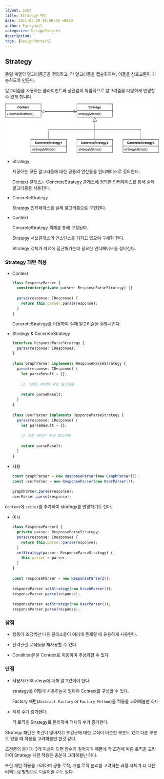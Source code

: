 ```yaml
---
layout: post
title: Strategy 패턴
date: 2021-03-29 18:00:00 +0900
author: EarlyHail
categories: DesignPattern
description:
tags: [DesignPattern]
---
```


## Strategy

동일 계열의 알고리즘군을 정의하고, 각 알고리즘을 캡슐화하며, 이들을 상호교환이 가능하도록 만든다.

알고리즘을 사용하는 클라이언트와 상관없이 독립적으로 알고리즘을 다양하게 변경할 수 있게 합니다.

![strategy-diagram](/assets/posts/DesignPattern/Strategy/img1.png)

- Strategy

  제공하는 모든 알고리즘에 대한 공통의 연산들을 인터페이스로 정의한다.

  Context 클래스는 ConcreteStrategy 클래스에 정의한 인터페이스를 통해 실제 알고리즘을 사용한다.

- ConcreteStrategy

  Strategy 인터페이스를 실제 알고리즘으로 구현한다.

- Context

  ConcreteStrategy 객체를 통해 구성된다.

  Strategy 서브클래스의 인스턴스를 가지고 있으며 구체화 한다.

  Strategy 객체가 자료에 접근해가는데 필요한 인터페이스를 정의한다.

### Strategy 패턴 적용

- Context

  ```typescript
  class ResponseParser {
    constructor(private parser: ResponseParseStrategy) {}

    parse(response: IResponse) {
      return this.parser.parse(response);
    }
  }
  ```

  ConcreteStrategy를 이용하여 실제 알고리즘을 실행시킨다.

- Strategy & ConcreteStrategy

  ```typescript
  interface ResponseParseStrategy {
    parse(response: IResponse);
  }

  class GraphParser implements ResponseParseStrategy {
    parse(response: IResponse) {
      let parseResult = {};

      // 그래프 데이터 파싱 알고리즘

      return parseResult;
    }
  }

  class UserParser implements ResponseParseStrategy {
    parse(response: IResponse) {
      let parseResult = {};

      // 유저 데이터 파싱 알고리즘

      return parseResult;
    }
  }
  ```

- 사용

  ```typescript
  const graphParser = new ResponseParser(new GraphParser());
  const userParser = new ResponseParser(new UserParser());

  graphParser.parse(response);
  userParser.parse(response);
  ```

`Context`에 `setter`를 추가하여 strategy를 변경하기도 한다.

- 예시

  ```typescript
  class ResponseParser2 {
    private parser: ResponseParseStrategy;
    parse(response: IResponse) {
      return this.parser.parse(response);
    }
    setStrategy(parser: ResponseParseStrategy) {
      this.parser = parser;
    }
  }

  const responseParser = new ResponseParser2();

  responseParser.setStrategy(new GraphParser());
  responseParser.parse(response);

  responseParser.setStrategy(new UserParser());
  responseParser.parse(response);
  ```

### 장점

- 행동이 조금씩만 다른 클래스들이 여러개 존재할 때 유용하게 사용된다.

- 전략관련 로직들을 재사용할 수 있다.

- Condition문을 Context로 이동하여 추상화할 수 있다.

### 단점

- 사용자가 Strategy에 대해 알고있어야 한다.

  strategy를 어떻게 사용하는지 알아야 Context를 구성할 수 있다.

  Factory 패턴(`Abstract Factory` or `Factory Method`)을 적용을 고려해볼만 하다

- 객체 수가 증가한다.

  각 로직을 Strategy로 분리하며 객체의 수가 증가한다.

Strategy 패턴은 조건이 많아지고 조건문에 대한 로직이 비슷한 부분도 있고 다른 부분도 있을 때 적용을 고려해볼만 한것 같다.

조건문의 분기가 3개 이상이 되면 함수가 길어지기 때문에 각 조건에 따른 로직을 고려하여 Strategy 패턴 적용은 충분히 고려해볼만 하다.

또한 패턴 적용을 고려하며 공통 로직, 개별 로직 분리를 고려하는 과정 자체가 더 나은 리팩토링 방법으로 이끌어줄 수도 있다.
